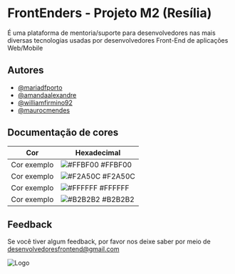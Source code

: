 
# FrontEnders - Projeto M2 (Resília)

É uma plataforma de mentoria/suporte para desenvolvedores nas mais diversas tecnologias usadas por desenvolvedores Front-End de aplicações Web/Mobile



## Autores

- [@mariadfporto](https://www.github.com/mariadfporto)
- [@amandaalexandre](https://www.github.com/amandaalexandre)
- [@williamfirmino92](https://www.github.com/williamfirmino92)
- [@maurocmendes](https://www.github.com/maurocmendes)


## Documentação de cores

| Cor               | Hexadecimal                                                |
| ----------------- | ---------------------------------------------------------------- |
| Cor exemplo       | ![#FFBF00](https://via.placeholder.com/10/0a192f?text=+) #FFBF00 |
| Cor exemplo       | ![#F2A50C](https://via.placeholder.com/10/f8f8f8?text=+) #F2A50C |
| Cor exemplo       | ![#FFFFFF](https://via.placeholder.com/10/00b48a?text=+) #FFFFFF |
| Cor exemplo       | ![#B2B2B2](https://via.placeholder.com/10/00b48a?text=+) #B2B2B2 |


## Feedback

Se você tiver algum feedback, por favor nos deixe saber por meio de desenvolvedoresfrontend@gmail.com


![Logo](https://i.ibb.co/yRMtgBh/logo.png)

